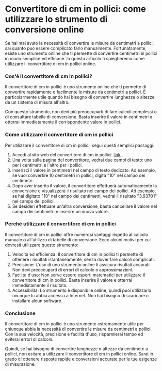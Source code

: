 Convertitore di cm in pollici: come utilizzare lo strumento di conversione online
=================================================================================

Se hai mai avuto la necessità di convertire le misure da centimetri a pollici, sai quanto può essere complicato farlo manualmente. Fortunatamente, esiste uno strumento online che ti permette di convertire centimetri in pollici in modo semplice ed efficace. In questo articolo ti spiegheremo come utilizzare il convertitore di cm in pollici online.

### Cos'è il convertitore di cm in pollici?

Il convertitore di cm in pollici è uno strumento online che ti permette di convertire rapidamente e facilmente le misure da centimetri a pollici. È particolarmente utile quando hai bisogno di convertire lunghezze o altezze da un sistema di misura all'altro.

Con questo strumento, non devi più preoccuparti di fare calcoli complessi o di consultare tabelle di conversione. Basta inserire il valore in centimetri e otterrai immediatamente il corrispondente valore in pollici.

### Come utilizzare il convertitore di cm in pollici

Per utilizzare il convertitore di cm in pollici, segui questi semplici passaggi:

1. Accedi al sito web del convertitore di cm in pollici: [link](https://www.onlinecalculatorsfree.com/it/convert/cm-to-inch.html).
2. Una volta sulla pagina del convertitore, vedrai due campi di testo: uno per i centimetri e l'altro per i pollici.
3. Inserisci il valore in centimetri nel campo di testo dedicato. Ad esempio, se vuoi convertire 10 centimetri in pollici, digita "10" nel campo dei centimetri.
4. Dopo aver inserito il valore, il convertitore effettuerà automaticamente la conversione e visualizzerà il risultato nel campo dei pollici. Ad esempio, se hai digitato "10" nel campo dei centimetri, vedrai il risultato "3.93701" nel campo dei pollici.
5. Se desideri effettuare un'altra conversione, basta cancellare il valore nel campo dei centimetri e inserire un nuovo valore.

### Perché utilizzare il convertitore di cm in pollici

Il convertitore di cm in pollici offre numerosi vantaggi rispetto al calcolo manuale o all'utilizzo di tabelle di conversione. Ecco alcuni motivi per cui dovresti utilizzare questo strumento:

1. Velocità ed efficienza: Il convertitore di cm in pollici ti permette di ottenere i risultati istantaneamente, senza dover fare calcoli complicati.
2. Precisione: L'uso di uno strumento online ti assicura risultati accurati. Non devi preoccuparti di errori di calcolo o approssimazioni.
3. Facilità d'uso: Non serve essere esperti matematici per utilizzare il convertitore di cm in pollici. Basta inserire il valore e otterrai immediatamente il risultato.
4. Accessibilità: Lo strumento è disponibile online, quindi puoi utilizzarlo ovunque tu abbia accesso a Internet. Non hai bisogno di scaricare o installare alcun software.

### Conclusione

Il convertitore di cm in pollici è uno strumento estremamente utile per chiunque abbia la necessità di convertire le misure da centimetri a pollici. Con la sua velocità, precisione e facilità d'uso, risparmierai tempo ed eviterai errori di calcolo.

Quindi, se hai bisogno di convertire lunghezze o altezze da centimetri a pollici, non esitare a utilizzare il convertitore di cm in pollici online. Sarai in grado di ottenere risposte rapide e conversioni accurate per le tue esigenze di misurazione.